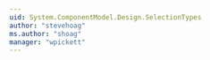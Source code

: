 ```yaml
---
uid: System.ComponentModel.Design.SelectionTypes
author: "stevehoag"
ms.author: "shoag"
manager: "wpickett"
---
```

